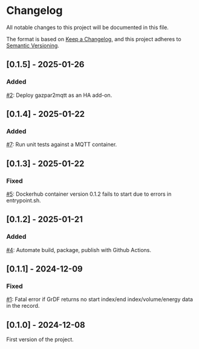 # Changelog

All notable changes to this project will be documented in this file.

The format is based on [Keep a Changelog](https://keepachangelog.com/en/1.0.0/),
and this project adheres to [Semantic Versioning](https://semver.org/spec/v2.0.0.html).

## [0.1.5] - 2025-01-26

### Added

[#2](https://github.com/ssenart/gazpar2mqtt/issues/2): Deploy gazpar2mqtt as an HA add-on.

## [0.1.4] - 2025-01-22

### Added

[#7](https://github.com/ssenart/gazpar2mqtt/issues/7): Run unit tests against a MQTT container.

## [0.1.3] - 2025-01-22

### Fixed

[#5](https://github.com/ssenart/gazpar2mqtt/issues/5): Dockerhub container version 0.1.2 fails to start due to errors in entrypoint.sh.

## [0.1.2] - 2025-01-21

### Added

[#4](https://github.com/ssenart/gazpar2mqtt/issues/4): Automate build, package, publish with Github Actions.

## [0.1.1] - 2024-12-09

### Fixed

[#1](https://github.com/ssenart/gazpar2mqtt/issues/1): Fatal error if GrDF returns no start index/end index/volume/energy data in the record.

## [0.1.0] - 2024-12-08

First version of the project.
